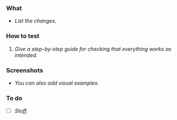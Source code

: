 ### What

* *List the changes.*

### How to test

1. *Give a step-by-step guide for checking that everything works as intended.*

### Screenshots

* *You can also add visual examples.*

### To do

- [ ] *Stuff.*
